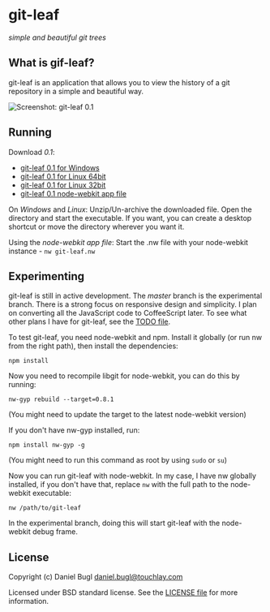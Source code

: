 git-leaf
========

_simple and beautiful git trees_

What is gif-leaf?
--------------

git-leaf is an application that allows you to view the history of a git repository in a simple and beautiful way.

![Screenshot: git-leaf 0.1](https://github.com/omnidan/git-leaf/raw/0.1/screenshot.png)

Running
-------

Download *0.1*:
 * [git-leaf 0.1 for Windows](https://github.com/omnidan/git-leaf/releases/download/v0.1/git-leaf-win.zip)
 * [git-leaf 0.1 for Linux 64bit](https://github.com/omnidan/git-leaf/releases/download/v0.1/git-leaf-lnx64.tar.gz)
 * [git-leaf 0.1 for Linux 32bit](https://github.com/omnidan/git-leaf/releases/download/v0.1/git-leaf-lnx32.tar.gz)
 * [git-leaf 0.1 node-webkit app file](https://github.com/omnidan/git-leaf/releases/download/v0.1/git-leaf.nw)

On *Windows* and *Linux*: Unzip/Un-archive the downloaded file. Open the directory and start the executable. If you want, you
can create a desktop shortcut or move the directory wherever you want it.

Using the *node-webkit app file*: Start the .nw file with your node-webkit instance - `nw git-leaf.nw`

Experimenting
-------------

git-leaf is still in active development. The *master* branch is the experimental branch. There is a strong focus on
responsive design and simplicity. I plan on converting all the JavaScript code to CoffeeScript later. To see what other
plans I have for git-leaf, see the [TODO file](https://github.com/omnidan/git-leaf/raw/master/TODO).

To test git-leaf, you need node-webkit and npm. Install it globally (or run nw from the right path), then install the
dependencies:
```
npm install
```

Now you need to recompile libgit for node-webkit, you can do this by running:
```
nw-gyp rebuild --target=0.8.1
```
(You might need to update the target to the latest node-webkit version)

If you don't have nw-gyp installed, run:
```
npm install nw-gyp -g
```
(You might need to run this command as root by using `sudo` or `su`)

Now you can run git-leaf with node-webkit. In my case, I have nw globally installed, if you don't have that, replace
`nw` with the full path to the node-webkit executable:
```
nw /path/to/git-leaf
```
In the experimental branch, doing this will start git-leaf with the node-webkit debug frame.

License
-------

Copyright (c) Daniel Bugl <daniel.bugl@touchlay.com>

Licensed under BSD standard license. See the [LICENSE file](https://github.com/omnidan/git-leaf/raw/master/LICENSE) for
more information.
